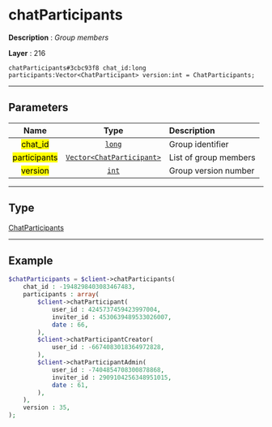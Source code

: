 # chatParticipants

**Description** : *Group members*

**Layer** : 216

```tl
chatParticipants#3cbc93f8 chat_id:long participants:Vector<ChatParticipant> version:int = ChatParticipants;
```

---

## Parameters

| Name | Type | Description |
| :---: | :---: | :--- |
| <mark>chat_id</mark> | [`long`](type/long) | Group identifier |
| <mark>participants</mark> | [`Vector<ChatParticipant>`](type/ChatParticipant) | List of group members |
| <mark>version</mark> | [`int`](type/int) | Group version number |

---

## Type

[ChatParticipants](type/ChatParticipants)

---

## Example

```php
$chatParticipants = $client->chatParticipants(
	chat_id : -1948298403083467483,
	participants : array(
		$client->chatParticipant(
			user_id : 4245737459423997004,
			inviter_id : 4530639489533026007,
			date : 66,
		),
		$client->chatParticipantCreator(
			user_id : -6674083018364972828,
		),
		$client->chatParticipantAdmin(
			user_id : -7404854708300878868,
			inviter_id : 2909104256348951015,
			date : 61,
		),
	),
	version : 35,
);
```